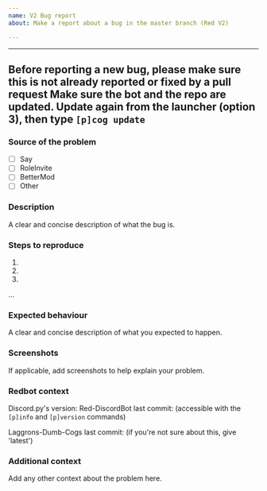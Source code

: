 ```yaml
---
name: V2 Bug report
about: Make a report about a bug in the master branch (Red V2)

---
```


-----
Before reporting a new bug, please make sure this is not already reported or fixed by a pull request
Make sure the bot and the repo are updated.
Update again from the launcher (option 3), then type `[p]cog update`
-----

### Source of the problem

- [ ] Say
- [ ] RoleInvite
- [ ] BetterMod
- [ ] Other

### Description

A clear and concise description of what the bug is.

### Steps to reproduce

1.
2.
3.
...

### Expected behaviour

A clear and concise description of what you expected to happen.

### Screenshots

If applicable, add screenshots to help explain your problem.

### Redbot context

Discord.py's version:
Red-DiscordBot last commit:
(accessible with the `[p]info` and `[p]version` commands)

Laggrons-Dumb-Cogs last commit:
(if you're not sure about this, give 'latest')

### Additional context

Add any other context about the problem here.
